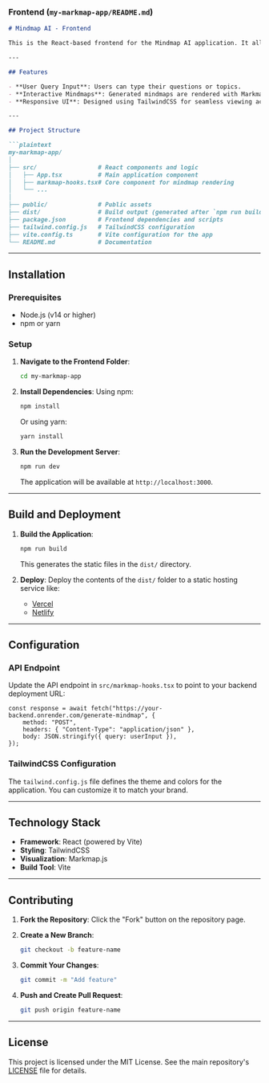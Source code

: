 ### **Frontend (`my-markmap-app/README.md`)**
```markdown
# Mindmap AI - Frontend

This is the React-based frontend for the Mindmap AI application. It allows users to input queries and view dynamically generated mindmaps using Markmap.js.

---

## Features

- **User Query Input**: Users can type their questions or topics.
- **Interactive Mindmaps**: Generated mindmaps are rendered with Markmap.js.
- **Responsive UI**: Designed using TailwindCSS for seamless viewing across devices.

---

## Project Structure

```plaintext
my-markmap-app/
│
├── src/                 # React components and logic
│   ├── App.tsx          # Main application component
│   ├── markmap-hooks.tsx# Core component for mindmap rendering
│   └── ...
│
├── public/              # Public assets
├── dist/                # Build output (generated after `npm run build`)
├── package.json         # Frontend dependencies and scripts
├── tailwind.config.js   # TailwindCSS configuration
├── vite.config.ts       # Vite configuration for the app
└── README.md            # Documentation
```

---

## Installation

### Prerequisites

- Node.js (v14 or higher)
- npm or yarn

### Setup

1. **Navigate to the Frontend Folder**:
   ```bash
   cd my-markmap-app
   ```

2. **Install Dependencies**:
   Using npm:
   ```bash
   npm install
   ```
   Or using yarn:
   ```bash
   yarn install
   ```

3. **Run the Development Server**:
   ```bash
   npm run dev
   ```
   The application will be available at `http://localhost:3000`.

---

## Build and Deployment

1. **Build the Application**:
   ```bash
   npm run build
   ```
   This generates the static files in the `dist/` directory.

2. **Deploy**:
   Deploy the contents of the `dist/` folder to a static hosting service like:
   - [Vercel](https://vercel.com/)
   - [Netlify](https://netlify.com/)

---

## Configuration

### API Endpoint

Update the API endpoint in `src/markmap-hooks.tsx` to point to your backend deployment URL:
```tsx
const response = await fetch("https://your-backend.onrender.com/generate-mindmap", {
    method: "POST",
    headers: { "Content-Type": "application/json" },
    body: JSON.stringify({ query: userInput }),
});
```

### TailwindCSS Configuration

The `tailwind.config.js` file defines the theme and colors for the application. You can customize it to match your brand.

---

## Technology Stack

- **Framework**: React (powered by Vite)
- **Styling**: TailwindCSS
- **Visualization**: Markmap.js
- **Build Tool**: Vite

---

## Contributing

1. **Fork the Repository**:
   Click the "Fork" button on the repository page.

2. **Create a New Branch**:
   ```bash
   git checkout -b feature-name
   ```

3. **Commit Your Changes**:
   ```bash
   git commit -m "Add feature"
   ```

4. **Push and Create Pull Request**:
   ```bash
   git push origin feature-name
   ```

---

## License

This project is licensed under the MIT License. See the main repository's [LICENSE](../LICENSE) file for details.
```
